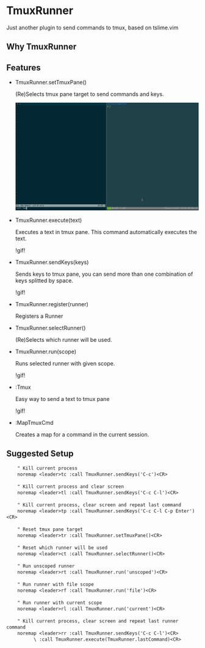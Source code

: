 TmuxRunner
==========

Just another plugin to send commands to tmux, based on tslime.vim

Why TmuxRunner
--------------


Features
--------

* TmuxRunner.setTmuxPane()

  (Re)Selects tmux pane target to send commands and keys.

  ![TmuxRunner.setTmuxPane](/images/setTmuxPane.gif)

* TmuxRunner.execute(text)

  Executes a text in tmux pane. This command automatically executes
  the text.

  !gif!

* TmuxRunner.sendKeys(keys)

  Sends keys to tmux pane, you can send more than one combination of
  keys splitted by space.

  !gif!

* TmuxRunner.register(runner)

  Registers a Runner

* TmuxRunner.selectRunner()

  (Re)Selects which runner will be used.

* TmuxRunner.run(scope)

  Runs selected runner with given scope.

  !gif!

* :Tmux

  Easy way to send a text to tmux pane

  !gif!

* :MapTmuxCmd

  Creates a map for a command in the current session.


Suggested Setup
---------------

        " Kill current process
        noremap <leader>tc :call TmuxRunner.sendKeys('C-c')<CR>

        " Kill current process and clear screen
        noremap <leader>tl :call TmuxRunner.sendKeys('C-c C-l')<CR>

        " Kill current process, clear screen and repeat last command
        noremap <leader>tp :call TmuxRunner.sendKeys('C-c C-l C-p Enter')<CR>

        " Reset tmux pane target
        noremap <leader>tr :call TmuxRunner.setTmuxPane()<CR>

        " Reset which runner will be used
        noremap <leader>ct :call TmuxRunner.selectRunner()<CR>

        " Run unscoped runner
        noremap <leader>rt :call TmuxRunner.run('unscoped')<CR>

        " Run runner with file scope
        noremap <leader>rf :call TmuxRunner.run('file')<CR>

        " Run runner with current scope
        noremap <leader>rl :call TmuxRunner.run('current')<CR>

        " Kill current process, clear screen and repeat last runner command
        noremap <leader>rr :call TmuxRunner.sendKeys('C-c C-l')<CR>
              \ :call TmuxRunner.execute(TmuxRunner.lastCommand)<CR>
